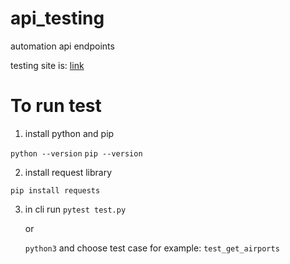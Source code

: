 # api_testing

automation api endpoints

testing site is:
[link](https://airportgap.dev-tester.com/docs#api_ref_get_airports)

# To run test

1. install python and pip

`python --version`
`pip --version`

2. install request library

`pip install requests`

3. in cli run
   `pytest test.py`

   or

   `python3`
   and choose test case for example:
   `test_get_airports`
